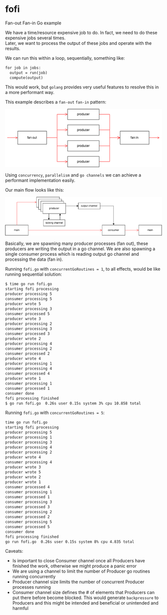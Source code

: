 # fofi
Fan-out Fan-in Go example

We have a time/resource expensive job to do. In fact, we need to do these expensive jobs several times.<br>
Later, we want to process the output of these jobs and operate with the results.

We can run this within a loop, sequentially, something like:
```
for job in jobs:
  output = run(job)
  compute(output)
```

This would work, but `golang` provides very useful features to resolve this in a more performant way.

This example describes a `fan-out` `fan-in` pattern:

![fan-out fan-in](/docs/img/fan-out-fan-in.png)

Using `concurrency`, `parallelism` and `go channels` we can achieve a performant implementation easily.

Our main flow looks like this:

![main flow](/docs/img/fofi-main-flow.png)

Basically, we are spawning many producer processes (fan out), these producers are writing the output in a go channel. We are also spawning a single consumer process which is reading output go channel and processing the data (fan in).

Running `fofi.go` with `concurrentGoRoutines = 1`, to all effects, would be like running sequential solution:
```
$ time go run fofi.go
starting fofi processing
producer processing 5
consumer processing 5
producer wrote 5
producer processing 3
consumer processed 5
producer wrote 3
producer processing 2
consumer processing 3
consumer processed 3
producer wrote 2
producer processing 4
consumer processing 2
consumer processed 2
producer wrote 4
producer processing 1
consumer processing 4
consumer processed 4
producer wrote 1
consumer processing 1
consumer processed 1
consumer done
fofi processing finished
$ go run fofi.go  0.26s user 0.15s system 3% cpu 10.858 total
```

Running `fofi.go` with `concurrentGoRoutines = 5`:
```
time go run fofi.go
starting fofi processing
producer processing 5
producer processing 1
producer processing 3
producer processing 4
producer processing 2
producer wrote 4
consumer processing 4
producer wrote 3
producer wrote 5
producer wrote 2
producer wrote 1
consumer processed 4
consumer processing 1
consumer processed 1
consumer processing 3
consumer processed 3
consumer processing 2
consumer processed 2
consumer processing 5
consumer processed 5
consumer done
fofi processing finished
go run fofi.go  0.26s user 0.15s system 8% cpu 4.835 total
```

Caveats:
- Is important to close Consumer channel once all Producers have finished the work, otherwise we might produce a panic error
- We are using a channel to limit the number of Producer go routines running concurrently
- Producer channel size limits the number of concurrent Producer processes running
- Consumer channel size defines the # of elements that Producers can put there before become blocked. This would generate `backpressure` to Producers and this might be intended and beneficial or unintended and harmful
